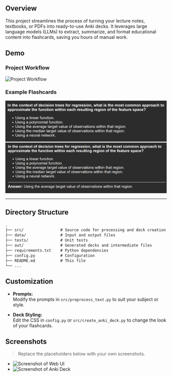 ## Overview

This project streamlines the process of turning your lecture notes, textbooks, or PDFs into ready-to-use Anki decks. It leverages large language models (LLMs) to extract, summarize, and format educational content into flashcards, saving you hours of manual work.

## Demo

### Project Workflow

![Project Workflow](PLACEHOLDER_FOR_WORKFLOW_IMAGE)

### Example Flashcards

![Flashcard Example 1](assets/wo_answer.png)
![Flashcard Example 2](assets/with_answer.png)

---

## Directory Structure

```
.
├── src/                # Source code for processing and deck creation
├── data/               # Input and output files
├── tests/              # Unit tests
├── out/                # Generated decks and intermediate files
├── requirements.txt    # Python dependencies
├── config.py           # Configuration
├── README.md           # This file
└── ...
```

## Customization

- **Prompts:**  
  Modify the prompts in `src/preprocess_text.py` to suit your subject or style.

- **Deck Styling:**  
  Edit the CSS in `config.py` or `src/create_anki_deck.py` to change the look of your flashcards.


## Screenshots

> Replace the placeholders below with your own screenshots.

- ![Screenshot of Web UI](PLACEHOLDER_FOR_WEB_UI_IMAGE)
- ![Screenshot of Anki Deck](PLACEHOLDER_FOR_ANKI_DECK_IMAGE)
```
